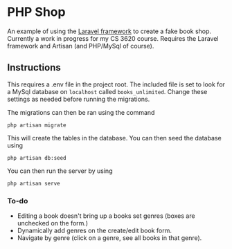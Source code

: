 # PHP Shop

An example of using the [Laravel framework](laravel.md) to create a fake book shop. Currently a work in progress for my CS 3620 course. Requires the Laravel framework and Artisan (and PHP/MySql of course).

## Instructions
This requires a .env file in the project root. The included file is set to look for a MySql database on `localhost` called `books_unlimited`. Change these settings as needed before running the migrations.  

The migrations can then be ran using the command 
```
php artisan migrate
```
This will create the tables in the database. You can then seed the database using 
```
php artisan db:seed
```
You can then run the server by using
```
php artisan serve
```

### To-do
* Editing a book doesn't bring up a books set genres (boxes are unchecked on the form.)
* Dynamically add genres on the create/edit book form.
* Navigate by genre (click on a genre, see all books in that genre).
